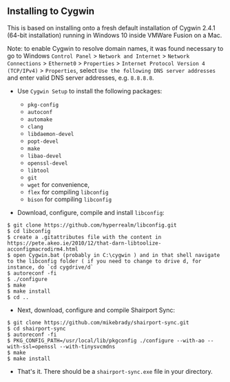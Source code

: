 Installing to Cygwin
----

This is based on installing onto a fresh default installation of Cygwin 2.4.1 (64-bit installation) running in Windows 10
inside VMWare Fusion on a Mac. 

Note: to enable Cygwin to resolve domain names, it was found necessary to go to Windows `Control Panel` > `Network and Internet` > `Network Connections` >
`Ethernet0` > `Properties` > `Internet Protocol Version 4 (TCP/IPv4)` > `Properties`, select `Use the following DNS server addresses`
and enter valid DNS server addresses, e.g. `8.8.8.8`.

* Use `Cygwin Setup` to install the following packages:
  * `pkg-config`
  * `autoconf`
  *  `automake`
  *  `clang`
  *  `libdaemon-devel`
  *  `popt-devel`
  *  `make`
  *  `libao-devel`
  *  `openssl-devel`
  *  `libtool`
  *  `git`
  * `wget` for convenience,
  * `flex` for compiling `libconfig`
  * `bison` for compiling `libconfig` 

* Download, configure, compile and install `libconfig`:
```
$ git clone https://github.com/hyperrealm/libconfig.git
$ cd libconfig
$ create a .gitattributes file with the content in https://pete.akeo.ie/2010/12/that-darn-libtoolize-acconfigmacrodirm4.html
$ open Cygwin.bat (probably in C:\cygwin ) and in that shell navigate to the libconfig folder ( if you need to change to drive d, for instance, do `cd cygdrive/d`
$ autoreconf -fi
$ ./configure
$ make
$ make install
$ cd ..
```
* Next, download, configure and compile Shairport Sync:
```
$ git clone https://github.com/mikebrady/shairport-sync.git
$ cd shairport-sync
$ autoreconf -fi
$ PKG_CONFIG_PATH=/usr/local/lib/pkgconfig ./configure --with-ao --with-ssl=openssl --with-tinysvcmdns
$ make
$ make install
```
* That's it. There should be a `shairport-sync.exe` file in your directory.
